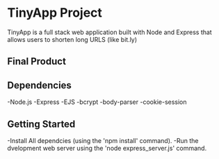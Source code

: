 # TinyApp Project

TinyApp is a full stack web application built with Node and Express that allows users to shorten long URLS (like bit.ly)

## Final Product

## Dependencies

-Node.js
-Express
-EJS
-bcrypt
-body-parser
-cookie-session

## Getting Started

-Install All dependcies (using the 'npm install' command).
-Run the dvelopment web server using the 'node express_server.js' command.